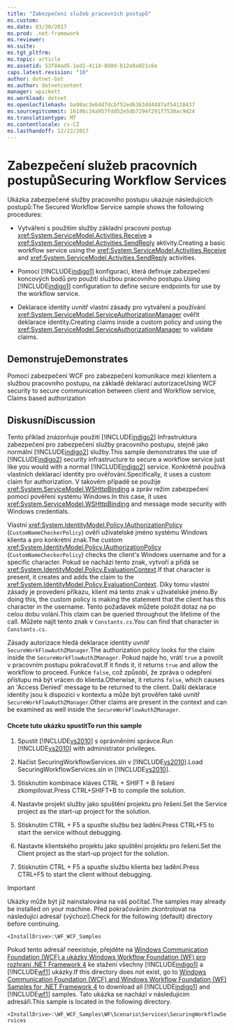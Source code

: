 ```yaml
---
title: "Zabezpečení služeb pracovních postupů"
ms.custom: 
ms.date: 03/30/2017
ms.prod: .net-framework
ms.reviewer: 
ms.suite: 
ms.tgt_pltfrm: 
ms.topic: article
ms.assetid: 53f84ad5-1ed1-4114-8d0d-b12e8a021c6e
caps.latest.revision: "10"
author: dotnet-bot
ms.author: dotnetcontent
manager: wpickett
ms.workload: dotnet
ms.openlocfilehash: ba98ac3e64d7dcbf52ed6363d44487af54128437
ms.sourcegitcommit: 16186c34a957fdd52e5db7294f291f7530ac9d24
ms.translationtype: MT
ms.contentlocale: cs-CZ
ms.lasthandoff: 12/22/2017
---
```

# <a name="securing-workflow-services"></a><span data-ttu-id="aadd0-102">Zabezpečení služeb pracovních postupů</span><span class="sxs-lookup"><span data-stu-id="aadd0-102">Securing Workflow Services</span></span>
<span data-ttu-id="aadd0-103">Ukázka zabezpečené služby pracovního postupu ukazuje následujících postupů:</span><span class="sxs-lookup"><span data-stu-id="aadd0-103">The Secured Workflow Service sample shows the following procedures:</span></span>  
  
-   <span data-ttu-id="aadd0-104">Vytváření s použitím služby základní pracovní postup <xref:System.ServiceModel.Activities.Receive> a <xref:System.ServiceModel.Activities.SendReply> aktivity.</span><span class="sxs-lookup"><span data-stu-id="aadd0-104">Creating a basic workflow service using the <xref:System.ServiceModel.Activities.Receive> and <xref:System.ServiceModel.Activities.SendReply> activities.</span></span>  
  
-   <span data-ttu-id="aadd0-105">Pomocí [!INCLUDE[indigo1](../../../../includes/indigo1-md.md)] konfiguraci, která definuje zabezpečení koncových bodů pro použití službou pracovního postupu.</span><span class="sxs-lookup"><span data-stu-id="aadd0-105">Using [!INCLUDE[indigo1](../../../../includes/indigo1-md.md)] configuration to define secure endpoints for use by the workflow service.</span></span>  
  
-   <span data-ttu-id="aadd0-106">Deklarace identity uvnitř vlastní zásady pro vytváření a používání <xref:System.ServiceModel.ServiceAuthorizationManager> ověřit deklarace identity.</span><span class="sxs-lookup"><span data-stu-id="aadd0-106">Creating claims inside a custom policy and using the <xref:System.ServiceModel.ServiceAuthorizationManager> to validate claims.</span></span>  
  
## <a name="demonstrates"></a><span data-ttu-id="aadd0-107">Demonstruje</span><span class="sxs-lookup"><span data-stu-id="aadd0-107">Demonstrates</span></span>  
 <span data-ttu-id="aadd0-108">Pomocí zabezpečení WCF pro zabezpečení komunikace mezi klientem a službou pracovního postupu, na základě deklarací autorizace</span><span class="sxs-lookup"><span data-stu-id="aadd0-108">Using WCF security to secure communication between client and Workflow service, Claims based authorization</span></span>  
  
## <a name="discussion"></a><span data-ttu-id="aadd0-109">Diskusní</span><span class="sxs-lookup"><span data-stu-id="aadd0-109">Discussion</span></span>  
 <span data-ttu-id="aadd0-110">Tento příklad znázorňuje použití [!INCLUDE[indigo2](../../../../includes/indigo2-md.md)] Infrastruktura zabezpečení pro zabezpečení služby pracovního postupu, stejně jako normální [!INCLUDE[indigo2](../../../../includes/indigo2-md.md)] služby.</span><span class="sxs-lookup"><span data-stu-id="aadd0-110">This sample demonstrates the use of [!INCLUDE[indigo2](../../../../includes/indigo2-md.md)] security infrastructure to secure a workflow service just like you would with a normal [!INCLUDE[indigo2](../../../../includes/indigo2-md.md)] service.</span></span> <span data-ttu-id="aadd0-111">Konkrétně používá vlastních deklarací identity pro ověřování.</span><span class="sxs-lookup"><span data-stu-id="aadd0-111">Specifically, it uses a custom claim for authorization.</span></span> <span data-ttu-id="aadd0-112">V takovém případě se použije <xref:System.ServiceModel.WSHttpBinding> a zpráv režim zabezpečení pomocí pověření systému Windows.</span><span class="sxs-lookup"><span data-stu-id="aadd0-112">In this case, it uses <xref:System.ServiceModel.WSHttpBinding> and message mode security with Windows credentials.</span></span>  
  
 <span data-ttu-id="aadd0-113">Vlastní <xref:System.IdentityModel.Policy.IAuthorizationPolicy> (`CustomNameCheckerPolicy`) ověří uživatelské jméno systému Windows klienta a pro konkrétní znak.</span><span class="sxs-lookup"><span data-stu-id="aadd0-113">The custom <xref:System.IdentityModel.Policy.IAuthorizationPolicy> (`CustomNameCheckerPolicy`) checks the client's Windows username and for a specific character.</span></span> <span data-ttu-id="aadd0-114">Pokud se nachází tento znak, vytvoří a přidá se <xref:System.IdentityModel.Policy.EvaluationContext>.</span><span class="sxs-lookup"><span data-stu-id="aadd0-114">If that character is present, it creates and adds the claim to the <xref:System.IdentityModel.Policy.EvaluationContext>.</span></span> <span data-ttu-id="aadd0-115">Díky tomu vlastní zásady je provedení příkazu, klient má tento znak v uživatelské jméno.</span><span class="sxs-lookup"><span data-stu-id="aadd0-115">By doing this, the custom policy is making the statement that the client has this character in the username.</span></span> <span data-ttu-id="aadd0-116">Tento požadavek můžete položit dotaz na po celou dobu volání.</span><span class="sxs-lookup"><span data-stu-id="aadd0-116">This claim can be queried throughout the lifetime of the call.</span></span> <span data-ttu-id="aadd0-117">Můžete najít tento znak v `Constants.cs`.</span><span class="sxs-lookup"><span data-stu-id="aadd0-117">You can find that character in `Constants.cs`.</span></span>  
  
 <span data-ttu-id="aadd0-118">Zásady autorizace hledá deklarace identity uvnitř `SecureWorkFlowAuthZManager`.</span><span class="sxs-lookup"><span data-stu-id="aadd0-118">The authorization policy looks for the claim inside the `SecureWorkFlowAuthZManager`.</span></span> <span data-ttu-id="aadd0-119">Pokud najde ho, vrátí `true` a povolit v pracovním postupu pokračovat.</span><span class="sxs-lookup"><span data-stu-id="aadd0-119">If it finds it, it returns `true` and allow the workflow to proceed.</span></span> <span data-ttu-id="aadd0-120">Funkce `false`, což způsobí, že zpráva o odepření přístupu má být vrácen do klienta.</span><span class="sxs-lookup"><span data-stu-id="aadd0-120">Otherwise, it returns `false`, which causes an 'Access Denied' message to be returned to the client.</span></span> <span data-ttu-id="aadd0-121">Další deklarace identity jsou k dispozici v kontextu a může být prověřen také uvnitř `SecureWorkFlowAuthZManager`.</span><span class="sxs-lookup"><span data-stu-id="aadd0-121">Other claims are present in the context and can be examined as well inside the `SecureWorkFlowAuthZManager`.</span></span>  
  
#### <a name="to-run-this-sample"></a><span data-ttu-id="aadd0-122">Chcete tuto ukázku spustit</span><span class="sxs-lookup"><span data-stu-id="aadd0-122">To run this sample</span></span>  
  
1.  <span data-ttu-id="aadd0-123">Spustit [!INCLUDE[vs2010](../../../../includes/vs2010-md.md)] s oprávněními správce.</span><span class="sxs-lookup"><span data-stu-id="aadd0-123">Run [!INCLUDE[vs2010](../../../../includes/vs2010-md.md)] with administrator privileges.</span></span>  
  
2.  <span data-ttu-id="aadd0-124">Načíst SecuringWorkflowServices.sln v [!INCLUDE[vs2010](../../../../includes/vs2010-md.md)].</span><span class="sxs-lookup"><span data-stu-id="aadd0-124">Load SecuringWorkflowServices.sln in [!INCLUDE[vs2010](../../../../includes/vs2010-md.md)].</span></span>  
  
3.  <span data-ttu-id="aadd0-125">Stisknutím kombinace kláves CTRL + SHIFT + B řešení zkompilovat.</span><span class="sxs-lookup"><span data-stu-id="aadd0-125">Press CTRL+SHIFT+B to compile the solution.</span></span>  
  
4.  <span data-ttu-id="aadd0-126">Nastavte projekt služby jako spuštění projektu pro řešení.</span><span class="sxs-lookup"><span data-stu-id="aadd0-126">Set the Service project as the start-up project for the solution.</span></span>  
  
5.  <span data-ttu-id="aadd0-127">Stisknutím CTRL + F5 a spusťte službu bez ladění.</span><span class="sxs-lookup"><span data-stu-id="aadd0-127">Press CTRL+F5 to start the service without debugging.</span></span>  
  
6.  <span data-ttu-id="aadd0-128">Nastavte klientského projektu jako spuštění projektu pro řešení.</span><span class="sxs-lookup"><span data-stu-id="aadd0-128">Set the Client project as the start-up project for the solution.</span></span>  
  
7.  <span data-ttu-id="aadd0-129">Stisknutím CTRL + F5 a spusťte službu klienta bez ladění.</span><span class="sxs-lookup"><span data-stu-id="aadd0-129">Press CTRL+F5 to start the client without debugging.</span></span>  
  
> [!IMPORTANT]
>  <span data-ttu-id="aadd0-130">Ukázky může být již nainstalována na váš počítač.</span><span class="sxs-lookup"><span data-stu-id="aadd0-130">The samples may already be installed on your machine.</span></span> <span data-ttu-id="aadd0-131">Před pokračováním zkontrolovat na následující adresář (výchozí).</span><span class="sxs-lookup"><span data-stu-id="aadd0-131">Check for the following (default) directory before continuing.</span></span>  
>   
>  `<InstallDrive>:\WF_WCF_Samples`  
>   
>  <span data-ttu-id="aadd0-132">Pokud tento adresář neexistuje, přejděte na [Windows Communication Foundation (WCF) a ukázky Windows Workflow Foundation (WF) pro rozhraní .NET Framework 4](http://go.microsoft.com/fwlink/?LinkId=150780) ke stažení všechny [!INCLUDE[indigo1](../../../../includes/indigo1-md.md)] a [!INCLUDE[wf1](../../../../includes/wf1-md.md)] ukázky.</span><span class="sxs-lookup"><span data-stu-id="aadd0-132">If this directory does not exist, go to [Windows Communication Foundation (WCF) and Windows Workflow Foundation (WF) Samples for .NET Framework 4](http://go.microsoft.com/fwlink/?LinkId=150780) to download all [!INCLUDE[indigo1](../../../../includes/indigo1-md.md)] and [!INCLUDE[wf1](../../../../includes/wf1-md.md)] samples.</span></span> <span data-ttu-id="aadd0-133">Tato ukázka se nachází v následujícím adresáři.</span><span class="sxs-lookup"><span data-stu-id="aadd0-133">This sample is located in the following directory.</span></span>  
>   
>  `<InstallDrive>:\WF_WCF_Samples\WF\Scenario\Services\SecuringWorkflowServices`
